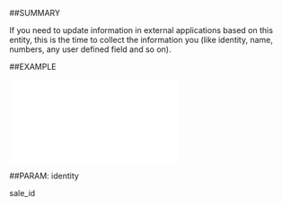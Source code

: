 

##SUMMARY

If you need to update information in external applications based on this entity, this is the time to collect the information you (like identity, name, numbers, any user defined field and so on).


##EXAMPLE

![](../../Examples/vbs/ClientScript.OnSaleBeforeDelete.vbs.txt)







##PARAM: identity

sale_id




